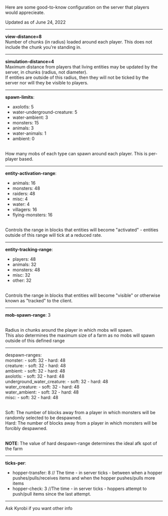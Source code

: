 Here are some good-to-know configuration on the server that players would apprecieate.

Updated as of June 24, 2022

<hr>

**view-distance=8**
<br />Number of chunks (in radius) loaded around each player. This does not include the chunk you're standing in.

<hr>

**simulation-distance=4**
<br />Maximum distance from players that living entities may be updated by the server, in chunks (radius, not diameter).
<br />If entities are outside of this radius, then they will not be ticked by the server nor will they be visible to players.

<hr>

**spawn-limits**:
- axolotls: 5
- water-underground-creature: 5
- water-ambient: 3
- monsters: 15
- animals: 3
- water-animals: 1
- ambient: 0

<br />How many mobs of each type can spawn around each player. This is per-player based.

<hr>

**entity-activation-range**:
- animals: 16
- monsters: 48
- raiders: 48
- misc: 4
- water: 4
- villagers: 16
- flying-monsters: 16

<br />Controls the range in blocks that entities will become "activated" - entities outside of this range will tick at a reduced rate.

<hr>

**entity-tracking-range**:
- players: 48
- animals: 32
- monsters: 48
- misc: 32
- other: 32

<br />Controls the range in blocks that entities will become "visible" or otherwise known as "tracked" to the client.

<hr>

**mob-spawn-range**: 3

<br />Radius in chunks around the player in which mobs will spawn.
<br />This also determines the maximum size of a farm as no mobs will spawn outside of this defined range

<hr>

despawn-ranges:<br />
monster: - soft: 32 - hard: 48
<br />creature: - soft: 32 - hard: 48
<br />ambient: - soft: 32 - hard: 48
<br />axolotls: - soft: 32 - hard: 48
<br />underground_water_creature: - soft: 32 - hard: 48
<br />water_creature: - soft: 32 - hard: 48
<br />water_ambient: - soft: 32 - hard: 48
<br />misc: - soft: 32 - hard: 48
       
<br />Soft: The number of blocks away from a player in which monsters will be randomly selected to be despawned.
<br />Hard: The number of blocks away from a player in which monsters will be forcibly despawned.

<br />**NOTE**: The value of hard despawn-range determines the ideal afk spot of the farm

<hr>

**ticks-per**:
- hopper-transfer: 8 // The time - in server ticks - between when a hopper pushes/pulls/receives items and when the hopper pushes/pulls more items
- hopper-check: 3 //The time - in server ticks - hoppers attempt to push/pull items since the last attempt.
<hr>

Ask Kyrobi if you want other info
